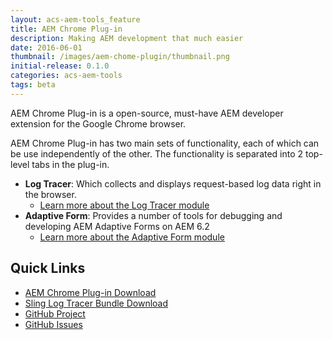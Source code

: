 ```yaml
---
layout: acs-aem-tools_feature
title: AEM Chrome Plug-in
description: Making AEM development that much easier
date: 2016-06-01
thumbnail: /images/aem-chome-plugin/thumbnail.png
initial-release: 0.1.0
categories: acs-aem-tools
tags: beta
---
```

AEM Chrome Plug-in is a open-source, must-have AEM developer extension for the Google Chrome browser.

AEM Chrome Plug-in has two main sets of functionality, each of which can be use independently of the other. The functionality is separated into 2 top-level tabs in the plug-in.

* **Log Tracer**: Which collects and displays request-based log data right in the browser.
  * [Learn more about the Log Tracer module](/acs-aem-tools/aem-chrome-plugin/log-tracer/)
* **Adaptive Form**: Provides a number of tools for debugging and developing AEM Adaptive Forms on AEM 6.2
  * [Learn more about the Adaptive Form module](/acs-aem-tools/aem-chrome-plugin/adaptive-forms/)

## Quick Links

* [AEM Chrome Plug-in Download](https://chrome.google.com/webstore/detail/aem-chrome-plug-in/ejdcnikffjleeffpigekhccpepplaode)
* [Sling Log Tracer Bundle Download](http://search.maven.org/remotecontent?filepath=org/apache/sling/org.apache.sling.tracer/1.0.0/org.apache.sling.tracer-1.0.0.jar)
* [GitHub Project](https://github.com/Adobe-Consulting-Services/aem-chrome-plugin)
* [GitHub Issues](https://github.com/Adobe-Consulting-Services/aem-chrome-plugin/issues)
